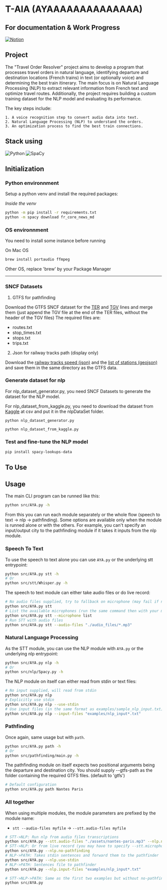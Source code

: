 # T-AIA (AYAAAAAAAAAAAAAA)

## For documentation & Work Progress

[![Notion](https://img.shields.io/badge/Notion-000000?style=for-the-badge&logo=notion&logoColor=white)
](https://alpine-cuckoo-e2f.notion.site/T-AIA-901-c6ed78595e584f15847a8320bc7a1f8c)

## Project

The "Travel Order Resolver" project aims to develop a program that processes travel orders in natural language,
identifying departure and destination locations (French trains) in text (or optionally voice) and determining the best train itinerary.
The main focus is on Natural Language Processing (NLP) to extract relevant information from French text and optimize travel routes.
Additionally, the project requires building a custom training dataset for the NLP model and evaluating its performance.

The key steps include:

    1. A voice recognition step to convert audio data into text.
    2. Natural Language Processing (NLP) to understand the orders.
    3. An optimization process to find the best train connections.

## Stack using

![Python](https://img.shields.io/badge/Python-FFD43B?style=for-the-badge&logo=python&logoColor=blue)
![SpaCy](https://img.shields.io/badge/Spacy-spacy?style=for-the-badge&logo=spacy&logoColor=black&logoSize=auto&color=blue)

## Initialization

### Python environnment

Setup a python venv and install the required packages:

_Inside the venv_

```sh
python -m pip install -r requirements.txt
python -m spacy download fr_core_news_md
```
### OS environnment
You need to install some instance before running 

On Mac OS
```sh
brew install portaudio ffmpeg
```

Other OS, replace 'brew' by your Package Manager

-----------------

### SNCF Datasets

1. GTFS for pathfinding

Download the GTFS SNCF dataset for the [TER](https://www.data.gouv.fr/fr/datasets/horaires-des-lignes-ter-sncf/) and [TGV](https://www.data.gouv.fr/fr/datasets/horaires-des-tgv/) lines and merge them (just append the TGV file at the end of the TER files, without the header of the TGV files)
The required files are:

- routes.txt
- stop_times.txt
- stops.txt
- trips.txt

2. Json for railway tracks path (display only)

Download the [railway tracks speed (json)](https://data.sncf.com/explore/dataset/vitesse-maximale-nominale-sur-ligne/export/) and the [list of stations (geojson)](https://transport.data.gouv.fr/datasets/liste-des-gares) and save them in the same directory as the GTFS data.

### Generate dataset for nlp
For nlp_dataset_generator.py, you need SNCF Datasets to generate the dataset for the NLP model.

For nlp_dataset_from_kaggle.py, you need to download the dataset from [Kaggle](https://www.kaggle.com/datasets/robinmarquet/french-destination-and-origin-mapping/code) at csv and put it in the nlpDataSet folder. 

`python nlp_dataset_generator.py`

`python nlp_dataset_from_kaggle.py`

### Test and fine-tune the NLP model
`pip install spacy-lookups-data`

## To Use
## Usage

The main CLI program can be runned like this:

```sh
python src/AYA.py -h
```

From this you can run each module separately or the whole flow (speech to text -> nlp -> pathfinding).
Some options are available only when the module is runned alone or with the others.
For example, you can't specify an input/output city to the pathfinding module if it takes it inputs from the nlp module.

### Speech To Text

To use the speech to text alone you can use `AYA.py` or the underlying stt entrypoint:

```sh
python src/AYA.py stt -h
# Or
python src/stt/Whisper.py -h
```

The speech to text module can either take audio files or do live record:

```sh
# No audio files supplied, try to fallback on microphone (may fail if no default found)
python src/AYA.py stt
# List the available microphones (run the same command then with your mic name)
python src/AYA.py stt --microphone list
# Run STT with audio files
python src/AYA.py stt --audio-files "./audio_files/*.mp3"
```

### Natural Language Processing

As the STT module, you can use the NLP module with `AYA.py` or the underlying nlp entrypoint:

```sh
python src/AYA.py nlp -h
# Or
python src/nlp/Spacy.py -h
```

The NLP module on itself can either read from stdin or text files:

```sh
# No input supplied, will read from stdin
python src/AYA.py nlp
# Explicitly use stdin
python src/AYA.py nlp --use-stdin
# Use input files (in the same format as examples/sample_nlp_input.txt)
python src/AYA.py nlp --input-files "examples/nlp_input*.txt"
```

### Pathfinding

Once again, same usage but with `path`.

```sh
python src/AYA.py path -h
# Or
python src/pathfinding/main.py -h
```

The pathfinding module on itself expects two positional arguments being the departure and destination city.
You should supply --gtfs-path as the folder containing the required GTFS files. (default to 'gtfs')

```sh
# Default configuration
python src/AYA.py path Nantes Paris
```

### All together

When using multiple modules, the module parameters are prefixed by the module name:

- `stt --audio-files myfile` -> `--stt.audio-files myfile`

```sh
# STT->NLP: Run nlp from audio files transcriptions
python src/AYA.py --stt.audio-files "./assets/nantes-paris.mp3" --nlp.no-pathfinding
# STT->NLP: Or from live record (you may have to specify --stt.microphone or tune other parameters)
python src/AYA.py --nlp.no-pathfinding
# NLP->PATH: Takes stdin sentences and forward them to the pathfinder
python src/AYA.py --nlp.use-stdin
# NLP->PATH: Sentences file to pathfinder
python src/AYA.py --nlp.input-files "examples/nlp_input*.txt"

# STT->NLP->PATH: Same as the first two examples but without no-pathfinding (will use live record)
python src/AYA.py
```
